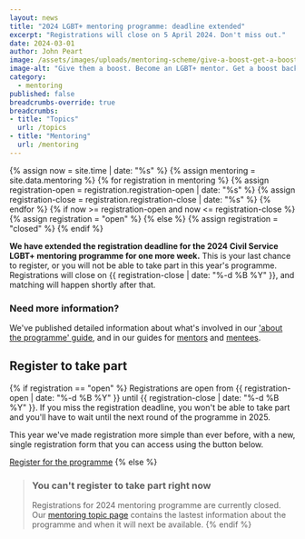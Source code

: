 ```yaml
---
layout: news
title: "2024 LGBT+ mentoring programme: deadline extended"
excerpt: "Registrations will close on 5 April 2024. Don't miss out."
date: 2024-03-01
author: John Peart
image: /assets/images/uploads/mentoring-scheme/give-a-boost-get-a-boost.png
image-alt: "Give them a boost. Become an LGBT+ mentor. Get a boost back. Become an LGBT+ mentee."
category:
  - mentoring
published: false
breadcrumbs-override: true
breadcrumbs:
- title: "Topics"
  url: /topics
- title: "Mentoring"
  url: /mentoring
---
```

{% assign now = site.time | date: "%s" %}
{% assign mentoring = site.data.mentoring %}
{% for registration in mentoring %}
  {% assign registration-open = registration.registration-open | date: "%s" %}
  {% assign registration-close = registration.registration-close | date: "%s" %}
{% endfor %}
{% if now >= registration-open and now <= registration-close %}
  {% assign registration = "open" %}
{% else %}
  {% assign registration = "closed" %}
{% endif %}

**We have extended the registration deadline for the 2024 Civil Service LGBT+ mentoring programme for one more week.** This is your last chance to register, or you will not be able to take part in this year's programme. Registrations will close on {{ registration-close | date: "%-d %B %Y" }}, and matching will happen shortly after that.

### Need more information?

We've published detailed information about what's involved in our ['about the programme' guide](/mentoring/about-the-programme), and in our guides for [mentors](/publication/resources-for-mentors) and [mentees](/publication/resources-for-mentees).

## Register to take part

{% if registration == "open" %}
Registrations are open from {{ registration-open | date: "%-d %B %Y" }} until {{ registration-close | date: "%-d %B %Y" }}. If you miss the registration deadline, you won't be able to take part and you'll have to wait until the next round of the programme in 2025.

This year we've made registration more simple than ever before, with a new, single registration form that you can access using the button below.

<a href="/mentoring/register" title="Visit the mentee registration page" class="button button--action">Register for the programme</a>
{% else %}
> ### You can't register to take part right now
>
> Registrations for 2024 mentoring programme are currently closed. Our [mentoring topic page](/mentoring) contains the lastest information about the programme and when it will next be available.
{% endif %}
